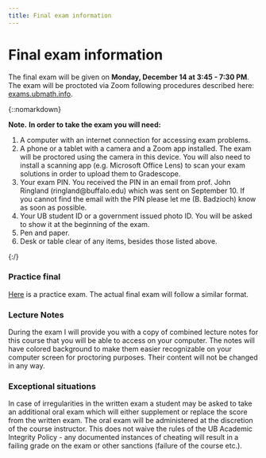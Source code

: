 ```yaml
---
title: Final exam information
---
```


# Final exam information

The final exam will be given on **Monday, December 14 at 3:45 - 7:30 PM**.
The exam will be proctoted via Zoom following procedures described here:
[exams.ubmath.info](https://exams.ubmath.info). 

{::nomarkdown}
<div markdown="span" class="alert alert-info" role="alert">
<i class="fa fa-info-circle"></i> <b>Note.</b> 
<b>In order to take the exam you will need:</b>

<ol>
<li> A computer with an internet connection for accessing exam problems. </li>
<li> A phone or a tablet with a camera and a Zoom app installed. The exam will be proctored using the 
  camera in this device. You will also need to install a scanning app (e.g. Microsoft 
  Office Lens) to scan your exam solutions in order to upload them to Gradescope. </li>
<li> Your exam PIN. You received the PIN in an email from prof. John Ringland (ringland@buffalo.edu) 
  which was sent on September 10. If you cannot find the email with the PIN please let 
  me (B. Badzioch) know as soon as possible. </li>
<li> Your UB student ID or a government issued photo ID. You will be asked to show it at the beginning of 
the exam.</li>
<li> Pen and paper.</li>
<li> Desk or table clear of any items, besides those listed above.</li>

</ol>
</div>
{:/}

### Practice final

[Here](/assets/practice_final.pdf) is a practice exam. The actual final exam will follow a similar format. 

### Lecture Notes

During the exam I will provide you with a copy of combined lecture notes for this course 
that you will be able to access on your computer. The notes will have colored background to make them 
easier recognizable on your computer screen for proctoring purposes. Their content will not be changed in any way.


### Exceptional situations

In case of irregularities in the written exam a student may be asked to take 
an additional oral exam which will either supplement or replace the score from the written exam. The oral 
exam will be administered at the discretion of the course instructor. This does not waive the rules of 
the UB Academic Integrity Policy - any documented instances of cheating will result in a failing grade 
on the exam or other sanctions (failure of the course etc.).




